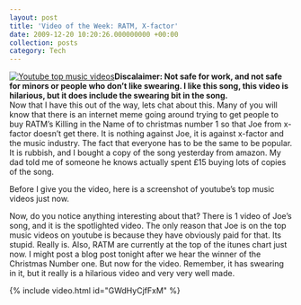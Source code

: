 ```yaml
---
layout: post
title: 'Video of the Week: RATM, X-factor'
date: 2009-12-20 10:20:26.000000000 +00:00
collection: posts
category: Tech
---
```


[![Youtube top music videos](http://www.10people.co.uk/wp-content/uploads/2009/12/www.youtube.com-screen-capture-2009-12-20-15-7-51-618x1024.png "Youtube top music videos")](http://www.10people.co.uk/wp-content/uploads/2009/12/www.youtube.com-screen-capture-2009-12-20-15-7-51.png)**Discalaimer: Not safe for work, and not safe for minors or people who don’t like swearing. I like this song, this video is hilarious, but it does include the swearing bit in the song.**  
 Now that I have this out of the way, lets chat about this. Many of you will know that there is an internet meme going around trying to get people to buy RATM’s Killing in the Name of to christmas number 1 so that Joe from x-factor doesn’t get there. It is nothing against Joe, it is against x-factor and the music industry. The fact that everyone has to be the same to be popular. It is rubbish, and I bought a copy of the song yesterday from amazon. My dad told me of someone he knows actually spent £15 buying lots of copies of the song.

Before I give you the video, here is a screenshot of youtube’s top music videos just now.

Now, do you notice anything interesting about that? There is 1 video of Joe’s song, and it is the spotlighted video. The only reason that Joe is on the top music videos on youtube is because they have obviously paid for that. Its stupid. Really is. Also, RATM are currently at the top of the itunes chart just now. I might post a blog post tonight after we hear the winner of the Christmas Number one. But now for the video. Remember, it has swearing in it, but it really is a hilarious video and very very well made.

{% include video.html id="GWdHyCjfFxM" %}
